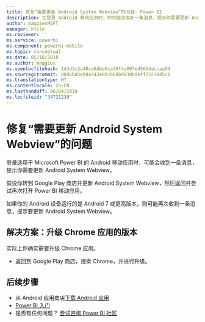```yaml
---
title: 修复“需要更新 Android System Webview”的问题- Power BI
description: 在登录 Android 移动应用时，你可能会收到一条消息，提示你需要更新 Android System Webview。
author: maggiesMSFT
manager: kfile
ms.reviewer: ''
ms.service: powerbi
ms.component: powerbi-mobile
ms.topic: conceptual
ms.date: 05/18/2018
ms.author: maggies
ms.openlocfilehash: 143d3c2a48ca6dbe6ca39f4a097e45654accaa04
ms.sourcegitcommit: 80d6b45eb84243e801b60b9038b9bff77c30d5c8
ms.translationtype: HT
ms.contentlocale: zh-CN
ms.lasthandoff: 06/04/2018
ms.locfileid: "34721239"
---
```

# <a name="fixing-need-to-update-android-system-webview"></a>修复“需要更新 Android System Webview”的问题
登录适用于 Microsoft Power BI 的 Android 移动应用时，可能会收到一条消息，提示你需要更新 Android System Webview。 

假设你转到 Google Play 商店并更新 Android System Webview，然后返回并尝试再次打开 Power BI 移动应用。 

如果你的 Android 设备运行的是 Android 7 或更高版本，则可能再次收到一条消息，提示要更新 Android System Webview。 

## <a name="solution-upgrade-your-version-of-the-chrome-app"></a>解决方案：升级 Chrome 应用的版本
实际上你确实需要升级 Chrome 应用。 

* 返回到 Google Play 商店，搜索 Chrome，并进行升级。

## <a name="next-steps"></a>后续步骤
* 从 Android 应用商店[下载 Android 应用](http://go.microsoft.com/fwlink/?LinkID=544867)
* [Power BI 入门](service-get-started.md)
* 是否有任何问题？ [尝试咨询 Power BI 社区](http://community.powerbi.com/)

